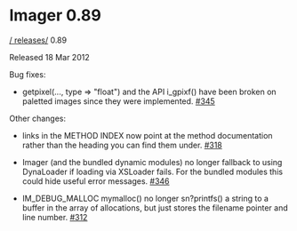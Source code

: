 # Imager 0.89

[ / ](..) [releases/](./) 0.89

Released 18 Mar 2012

Bug fixes:

- getpixel(..., type => "float") and the API i_gpixf() have been broken on paletted images since they were implemented. [#345](https://github.com/tonycoz/imager/issues/345)

Other changes:

- links in the METHOD INDEX now point at the method documentation rather than the heading you can find them under. [#318](https://github.com/tonycoz/imager/issues/318)

- Imager (and the bundled dynamic modules) no longer fallback to using DynaLoader if loading via XSLoader fails. For the bundled modules this could hide useful error messages. [#346](https://github.com/tonycoz/imager/issues/346)

- IM_DEBUG_MALLOC mymalloc() no longer sn?printfs() a string to a buffer in the array of allocations, but just stores the filename pointer and line number. [#312](https://github.com/tonycoz/imager/issues/312)
